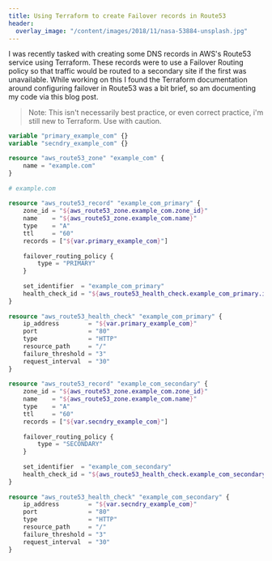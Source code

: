 ```yaml
---
title: Using Terraform to create Failover records in Route53
header:
  overlay_image: "/content/images/2018/11/nasa-53884-unsplash.jpg"
---
```

I was recently tasked with creating some DNS records in AWS's Route53 service using Terraform. These records were to use a Failover Routing policy so that traffic would be routed to a secondary site if the first was unavailable. While working on this I found the Terraform documentation around configuring failover in Route53 was a bit brief, so am documenting my code via this blog post.

> Note: This isn't necessarily best practice, or even correct practice, i'm still new to Terraform. Use with caution.

```Terraform
variable "primary_example_com" {}
variable "secndry_example_com" {}

resource "aws_route53_zone" "example_com" {
    name = "example.com"
}
  
# example.com
  
resource "aws_route53_record" "example_com_primary" {
    zone_id = "${aws_route53_zone.example_com.zone_id}"
    name    = "${aws_route53_zone.example_com.name}"
    type    = "A"
    ttl     = "60"
    records = ["${var.primary_example_com}"]
  
    failover_routing_policy {
        type = "PRIMARY"
    }
  
    set_identifier  = "example_com_primary"
    health_check_id = "${aws_route53_health_check.example_com_primary.id}"
}
  
resource "aws_route53_health_check" "example_com_primary" {
    ip_address        = "${var.primary_example_com}"
    port              = "80"
    type              = "HTTP"
    resource_path     = "/"
    failure_threshold = "3"
    request_interval  = "30"
}
  
resource "aws_route53_record" "example_com_secondary" {
    zone_id = "${aws_route53_zone.example_com.zone_id}"
    name    = "${aws_route53_zone.example_com.name}"
    type    = "A"
    ttl     = "60"
    records = ["${var.secndry_example_com}"]
  
    failover_routing_policy {
        type = "SECONDARY"
    }
  
    set_identifier  = "example_com_secondary"
    health_check_id = "${aws_route53_health_check.example_com_secondary.id}"
}
  
resource "aws_route53_health_check" "example_com_secondary" {
    ip_address        = "${var.secndry_example_com}"
    port              = "80"
    type              = "HTTP"
    resource_path     = "/"
    failure_threshold = "3"
    request_interval  = "30"
}
```